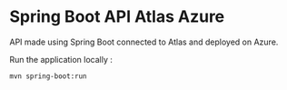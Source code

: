 # Spring Boot API Atlas Azure

API made using Spring Boot connected to Atlas and deployed on Azure.



Run the application locally :
```
mvn spring-boot:run
```

